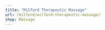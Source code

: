 ```yaml
---
title: "Milford Therapeutic Massage"
url: /milford/milford-therapeutic-massage/
shop: Massage
---
```

